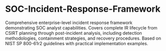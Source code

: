 # SOC-Incident-Response-Framework
Comprehensive enterprise-level incident response framework demonstrating SOC analyst capabilities. Covers complete IR lifecycle from CSIRT planning through post-incident analysis, including detection methodologies, containment strategies, and recovery procedures. Based on NIST SP 800-61r2 guidelines with practical implementation examples.
